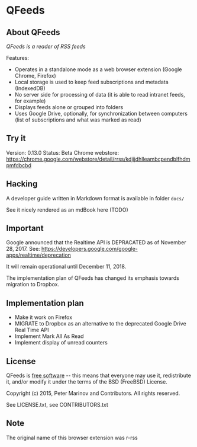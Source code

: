 # QFeeds


## About QFeeds

_QFeeds is a reader of RSS feeds_

Features:

* Operates in a standalone mode as a web browser extension (Google
  Chrome, Firefox)
* Local storage is used to keep feed subscriptions and metadata
  (IndexedDB)
* No server side for processing of data (it is able to read intranet
  feeds, for example)
* Displays feeds alone or grouped into folders
* Uses Google Drive, optionally, for synchronization between
  computers (list of subscriptions and what was marked as read)


## Try it

Version: 0.13.0 
Status: Beta 
Chrome webstore: https://chrome.google.com/webstore/detail/rrss/kdjijdhlleambcpendblfhdmpmfdbcbd


## Hacking

A developer guide written in Markdown format is available in folder `docs/`

See it nicely rendered as an mdBook here (TODO)


## Important

Google announced that the Realtime API is DEPRACATED as of November 28, 2017. See:
https://developers.google.com/google-apps/realtime/deprecation

It will remain operational until December 11, 2018.

The implementation plan of QFeeds has changed its emphasis towards migration to Dropbox.


## Implementation plan

* Make it work on Firefox
* MIGRATE to Dropbox as an alternative to the deprecated Google Drive Real Time API
* Implement Mark All As Read
* Implement display of unread counters


## License

QFeeds is [free software](http://www.gnu.org/philosophy/free-sw.html)
-- this means that everyone may use it, redistribute it, and/or modify
it under the terms of the BSD (FreeBSD) License.

Copyright (c) 2015, Peter Marinov and Contributors. All rights reserved.

See LICENSE.txt, see CONTRIBUTORS.txt


## Note

The original name of this browser extension was r-rss
